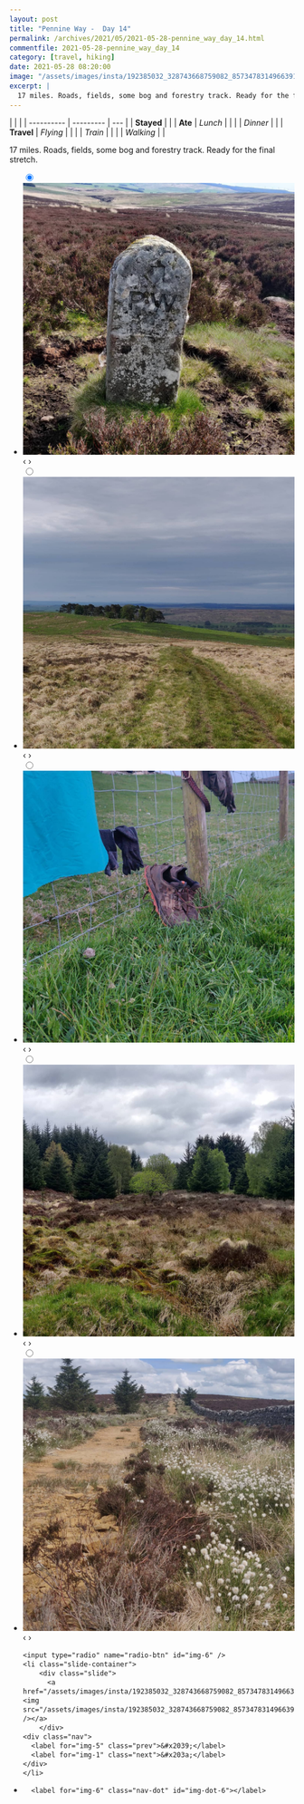 ```yaml
---
layout: post
title: "Pennine Way -  Day 14"
permalink: /archives/2021/05/2021-05-28-pennine_way_day_14.html
commentfile: 2021-05-28-pennine_way_day_14
category: [travel, hiking]
date: 2021-05-28 08:20:00
image: "/assets/images/insta/192385032_328743668759082_857347831496639125_n_17899875823919712.jpg"
excerpt: |
  17 miles. Roads, fields, some bog and forestry track. Ready for the final stretch.
---
```


|            |           |
| ---------- | --------- | --- |
| **Stayed** |           |
| **Ate**    | _Lunch_   |     |
|            | _Dinner_  |     |
| **Travel** | _Flying_  |     |
|            | _Train_   |     |
|            | _Walking_ |     |

17 miles. Roads, fields, some bog and forestry track. Ready for the final stretch.

<ul class="slides">
    <input type="radio" name="radio-btn" id="img-1" checked="checked" />
    <li class="slide-container">
        <div class="slide">
          <a href="/assets/images/insta/192183706_3028468797387157_4386281236679831794_n_17842846862609255.jpg"><img src="/assets/images/insta/192183706_3028468797387157_4386281236679831794_n_17842846862609255.jpg" /></a>
        </div>
    <div class="nav">
      <label for="img-6" class="prev">&#x2039;</label>
      <label for="img-2" class="next">&#x203a;</label>
    </div>
    </li>
        <input type="radio" name="radio-btn" id="img-2"  />
    <li class="slide-container">
        <div class="slide">
          <a href="/assets/images/insta/192197588_488213322467065_7001889911303462535_n_18077410618274114.jpg"><img src="/assets/images/insta/192197588_488213322467065_7001889911303462535_n_18077410618274114.jpg" /></a>
        </div>
    <div class="nav">
      <label for="img-1" class="prev">&#x2039;</label>
      <label for="img-3" class="next">&#x203a;</label>
    </div>
    </li>
        <input type="radio" name="radio-btn" id="img-3"  />
    <li class="slide-container">
        <div class="slide">
          <a href="/assets/images/insta/193696510_118704487037732_7516668021696083143_n_18012975412311259.jpg"><img src="/assets/images/insta/193696510_118704487037732_7516668021696083143_n_18012975412311259.jpg" /></a>
        </div>
    <div class="nav">
      <label for="img-2" class="prev">&#x2039;</label>
      <label for="img-4" class="next">&#x203a;</label>
    </div>
    </li>
        <input type="radio" name="radio-btn" id="img-4"  />
    <li class="slide-container">
        <div class="slide">
          <a href="/assets/images/insta/192986978_168994658500686_1411756098898208128_n_17876919008321555.jpg"><img src="/assets/images/insta/192986978_168994658500686_1411756098898208128_n_17876919008321555.jpg" /></a>
        </div>
    <div class="nav">
      <label for="img-3" class="prev">&#x2039;</label>
      <label for="img-5" class="next">&#x203a;</label>
    </div>
    </li>
        <input type="radio" name="radio-btn" id="img-5"  />
    <li class="slide-container">
        <div class="slide">
          <a href="/assets/images/insta/191838303_747735025918633_1823063962213661796_n_18230530741047251.jpg"><img src="/assets/images/insta/191838303_747735025918633_1823063962213661796_n_18230530741047251.jpg" /></a>
        </div>
    <div class="nav">
      <label for="img-4" class="prev">&#x2039;</label>
      <label for="img-6" class="next">&#x203a;</label>
    </div>
    </li>
    
    <input type="radio" name="radio-btn" id="img-6" />
    <li class="slide-container">
        <div class="slide">
          <a href="/assets/images/insta/192385032_328743668759082_857347831496639125_n_17899875823919712.jpg"><img src="/assets/images/insta/192385032_328743668759082_857347831496639125_n_17899875823919712.jpg" /></a>
        </div>
    <div class="nav">
      <label for="img-5" class="prev">&#x2039;</label>
      <label for="img-1" class="next">&#x203a;</label>
    </div>
    </li>
			
<li class="nav-dots">
      <label for="img-1" class="nav-dot" id="img-dot-1"></label>
      <label for="img-2" class="nav-dot" id="img-dot-2"></label>
      <label for="img-3" class="nav-dot" id="img-dot-3"></label>
      <label for="img-4" class="nav-dot" id="img-dot-4"></label>
      <label for="img-5" class="nav-dot" id="img-dot-5"></label>

      <label for="img-6" class="nav-dot" id="img-dot-6"></label>

</li>
</ul>
